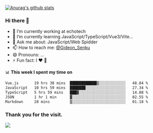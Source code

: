 [![Anurag's github stats](https://github-readme-stats.vercel.app/api?username=gideonsenku)](https://github.com/anuraghazra/github-readme-stats)
### Hi there 👋
- 🔭 I’m currently working at echotech
- 🌱 I’m currently learning JavaScript/TypeScript/Vue3/Vite...
- 💬 Ask me about: JavaScript/Web Spidder 
- 📫 How to reach me: [@Gideon_Senku](https://t.me/Gideon_Senku)
- 😄 Pronouns: ...
- ⚡ Fun fact: I ❤️ 🎵

📊 **This week I spent my time on**
<!--START_SECTION:waka-->

```txt
Vue.js       19 hrs 38 mins  ████████████▒░░░░░░░░░░░░   48.84 %
JavaScript   10 hrs 59 mins  ███████░░░░░░░░░░░░░░░░░░   27.34 %
TypeScript   5 hrs 59 mins   ███▓░░░░░░░░░░░░░░░░░░░░░   14.88 %
JSON         1 hr 1 min      ▓░░░░░░░░░░░░░░░░░░░░░░░░   02.55 %
Markdown     28 mins         ▒░░░░░░░░░░░░░░░░░░░░░░░░   01.18 %
```

<!--END_SECTION:waka-->


### Thank you for the visit.
![](http://profile-counter.glitch.me/gideonsenku/count.svg)
<!--
**GideonSenku/GideonSenku** is a ✨ _special_ ✨ repository because its `README.md` (this file) appears on your GitHub profile.

Here are some ideas to get you started:

- 🔭 I’m currently working on ...
- 🌱 I’m currently learning ...
- 👯 I’m looking to collaborate on ...
- 🤔 I’m looking for help with ...
- 💬 Ask me about ...
- 📫 How to reach me: ...
- 😄 Pronouns: ...
- ⚡ Fun fact: ...
-->
